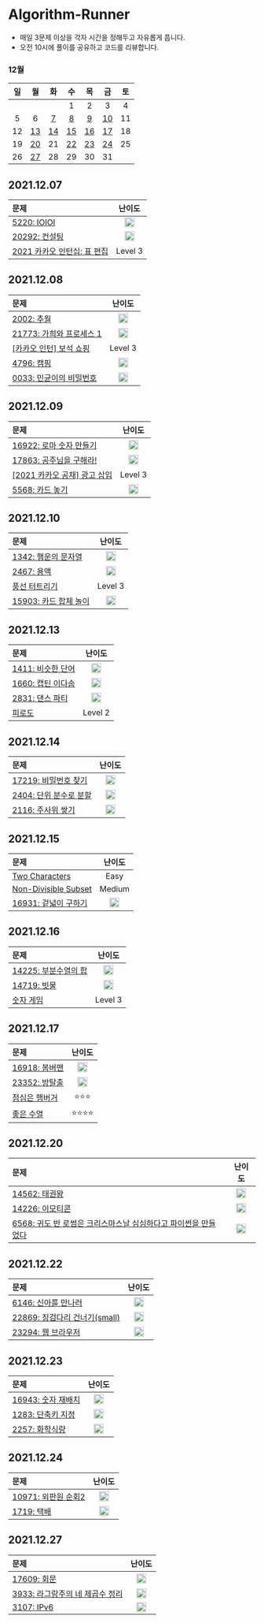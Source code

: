 # Algorithm-Runner
- 매일 3문제 이상을 각자 시간을 정해두고 자유롭게 풉니다.
- 오전 10시에 풀이를 공유하고 코드를 리뷰합니다.

### 12월
|일|월|화|수|목|금|토|
|:-:|:-:|:-:|:-:|:-:|:-:|:-:|
||||1|2|3|4|
|5|6|[7](#20211207)|[8](#20211208)|[9](#20211209)|[10](#20211210)|11|
|12|[13](#20211213)|[14](#20211214)|[15](#20211215)|[16](#20211216)|[17](#20211217)|18|
|19|[20](#20211220)|21|[22](#20211222)|[23](#20211223)|[24](#20211224)|25|
|26|[27](#20211227)|28|29|30|31||

## 2021.12.07
|문제|난이도|
|:--|:-:|
|[5220: IOIOI](https://www.acmicpc.net/problem/5525)|<img src="https://static.solved.ac/tier_small/9.svg" width="20" height="20">|
|[20292: 컨설팅](https://www.acmicpc.net/problem/20292)|<img src="https://static.solved.ac/tier_small/12.svg" width="20" height="20">|
|[2021 카카오 인턴십: 표 편집](https://programmers.co.kr/learn/courses/30/lessons/81303)|Level 3|

## 2021.12.08
|문제|난이도|
|:--|:-:|
|[2002: 추월](https://www.acmicpc.net/problem/2002)|<img src="https://static.solved.ac/tier_small/10.svg" width="20" height="20">|
|[21773: 가희와 프로세스 1](https://www.acmicpc.net/problem/21773)|<img src="https://static.solved.ac/tier_small/11.svg" width="20" height="20">|
|[[카카오 인턴] 보석 쇼핑](https://programmers.co.kr/learn/courses/30/lessons/67258)|Level 3|
|[4796: 캠핑](https://www.acmicpc.net/problem/4796)|<img src="https://static.solved.ac/tier_small/6.svg" width="20" height="20">|
|[0033: 민균이의 비밀번호](https://www.acmicpc.net/problem/9933)|<img src="https://static.solved.ac/tier_small/5.svg" width="20" height="20">|

## 2021.12.09
|문제|난이도|
|:--|:-:|
|[16922: 로마 숫자 만들기](https://www.acmicpc.net/problem/16922)|<img src="https://static.solved.ac/tier_small/8.svg" width="20" height="20">|
|[17863: 공주님을 구해라!](https://www.acmicpc.net/problem/17836)|<img src="https://static.solved.ac/tier_small/11.svg" width="20" height="20">|
|[[2021 카카오 공채] 광고 삽입](https://programmers.co.kr/learn/courses/30/lessons/72414)|Level 3|
|[5568: 카드 놓기](https://www.acmicpc.net/problem/5568)|<img src="https://static.solved.ac/tier_small/6.svg" width="20" height="20">|

## 2021.12.10
|문제|난이도|
|:--|:-:|
|[1342: 행운의 문자열](https://www.acmicpc.net/problem/1342)|<img src="https://static.solved.ac/tier_small/10.svg" width="20" height="20">|
|[2467: 용액](https://www.acmicpc.net/problem/2467)|<img src="https://static.solved.ac/tier_small/11.svg" width="20" height="20">|
|[풍선 터트리기](https://programmers.co.kr/learn/courses/30/lessons/68646)|Level 3|
|[15903: 카드 합체 놀이](https://www.acmicpc.net/problem/15903)|<img src="https://static.solved.ac/tier_small/9.svg" width="20" height="20">|

## 2021.12.13
|문제|난이도|
|:--|:-:|
|[1411: 비슷한 단어](https://www.acmicpc.net/problem/1411)|<img src="https://static.solved.ac/tier_small/9.svg" width="20" height="20">|
|[1660: 캡틴 이다솜](https://www.acmicpc.net/problem/1660)|<img src="https://static.solved.ac/tier_small/9.svg" width="20" height="20">|
|[2831: 댄스 파티](https://www.acmicpc.net/problem/2831)|<img src="https://static.solved.ac/tier_small/13.svg" width="20" height="20">|
|[피로도](https://programmers.co.kr/learn/courses/30/lessons/87946)|Level 2|

## 2021.12.14
|문제|난이도|
|:--|:-:|
|[17219: 비밀번호 찾기](https://www.acmicpc.net/problem/17219)|<img src="https://static.solved.ac/tier_small/7.svg" width="20" height="20">|
|[2404: 단위 분수로 분할](https://www.acmicpc.net/problem/2404)|<img src="https://static.solved.ac/tier_small/10.svg" width="20" height="20">|
|[2116: 주사위 쌓기](https://www.acmicpc.net/problem/2116)|<img src="https://static.solved.ac/tier_small/11.svg" width="20" height="20">|

## 2021.12.15
|문제|난이도|
|:--|:-:|
|[Two Characters](https://www.hackerrank.com/challenges/two-characters/problem?isFullScreen=true)|Easy|
|[Non-Divisible Subset](https://www.hackerrank.com/challenges/non-divisible-subset/problem?isFullScreen=true)|Medium|
|[16931: 겉넓이 구하기](https://www.acmicpc.net/problem/16931)|<img src="https://static.solved.ac/tier_small/9.svg" width="20" height="20">|

## 2021.12.16
|문제|난이도|
|:--|:-:|
|[14225: 부분수열의 합](https://www.acmicpc.net/problem/14225)|<img src="https://static.solved.ac/tier_small/10.svg" width="20" height="20">|
|[14719: 빗물](https://www.acmicpc.net/problem/14719)|<img src="https://static.solved.ac/tier_small/11.svg" width="20" height="20">|
|[숫자 게임](https://programmers.co.kr/learn/courses/30/lessons/12987)|Level 3|

## 2021.12.17
|문제|난이도|
|:--|:-:|
|[16918: 봄버맨](https://www.acmicpc.net/problem/16918)|<img src="https://static.solved.ac/tier_small/10.svg" width="20" height="20">|
|[23352: 방탈출](https://www.acmicpc.net/problem/23352)|<img src="https://static.solved.ac/tier_small/11.svg" width="20" height="20">|
|[점심은 햄버거](https://level.goorm.io/exam/43164/%EC%A0%90%EC%8B%AC%EC%9D%80-%ED%96%84%EB%B2%84%EA%B1%B0/quiz/1)|⭐️⭐️⭐️|
|[좋은 수열](https://level.goorm.io/exam/43210/%EC%A2%8B%EC%9D%80-%EC%88%98%EC%97%B4/quiz/1)|⭐️⭐️⭐️⭐️|

## 2021.12.20
|문제|난이도|
|:--|:-:|
|[14562: 태권왕](https://www.acmicpc.net/problem/14562)|<img src="https://static.solved.ac/tier_small/8.svg" width="20" height="20">|
|[14226: 이모티콘](https://www.acmicpc.net/problem/14226)|<img src="https://static.solved.ac/tier_small/11.svg" width="20" height="20">|
|[6568: 귀도 반 로썸은 크리스마스날 심심하다고 파이썬을 만들었다](https://www.acmicpc.net/problem/6568)|<img src="https://static.solved.ac/tier_small/11.svg" width="20" height="20">|

## 2021.12.22
|문제|난이도|
|:--|:-:|
|[6146: 신아를 만나러](https://www.acmicpc.net/problem/6146)|<img src="https://d2gd6pc034wcta.cloudfront.net/tier/10.svg" width="20" height="20">|
|[22869: 징검다리 건너기(small)](https://www.acmicpc.net/problem/22869)|<img src="https://d2gd6pc034wcta.cloudfront.net/tier/10.svg" width="20" height="20">|
|[23294: 웹 브라우저](https://www.acmicpc.net/problem/23294)|<img src="https://d2gd6pc034wcta.cloudfront.net/tier/12.svg" width="20" height="20">|

## 2021.12.23
|문제|난이도|
|:--|:-:|
|[16943: 숫자 재배치](https://www.acmicpc.net/problem/16943)|<img src="https://d2gd6pc034wcta.cloudfront.net/tier/10.svg" width="20" height="20">|
|[1283: 단축키 지정](https://www.acmicpc.net/problem/1283)|<img src="https://d2gd6pc034wcta.cloudfront.net/tier/8.svg" width="20" height="20">|
|[2257: 화학식량](https://www.acmicpc.net/problem/2257)|<img src="https://d2gd6pc034wcta.cloudfront.net/tier/8.svg" width="20" height="20">|

## 2021.12.24
|문제|난이도|
|:--|:-:|
|[10971: 외판원 순회2](https://www.acmicpc.net/problem/10971)|<img src="https://d2gd6pc034wcta.cloudfront.net/tier/9.svg" width="20" height="20">|
|[1719: 택배](https://www.acmicpc.net/problem/1719)|<img src="https://d2gd6pc034wcta.cloudfront.net/tier/12.svg" width="20" height="20">|

## 2021.12.27
|문제|난이도|
|:--|:-:|
|[17609: 회문](https://www.acmicpc.net/problem/17609)|<img src="https://d2gd6pc034wcta.cloudfront.net/tier/10.svg" width="20" height="20">|
|[3933: 라그랑주의 네 제곱수 정리](https://www.acmicpc.net/problem/3933)|<img src="https://d2gd6pc034wcta.cloudfront.net/tier/11.svg" width="20" height="20">|
|[3107: IPv6](https://www.acmicpc.net/problem/3107)|<img src="https://d2gd6pc034wcta.cloudfront.net/tier/11.svg" width="20" height="20">|
